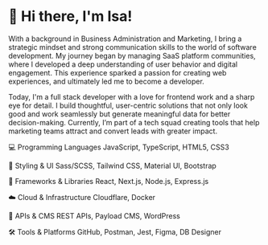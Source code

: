 # 👋 Hi there, I'm Isa!

With a background in Business Administration and Marketing, I bring a strategic mindset and strong communication skills to the world of software development. My journey began by managing SaaS platform communities, where I developed a deep understanding of user behavior and digital engagement. This experience sparked a passion for creating web experiences, and ultimately led me to become a developer.

Today, I'm a full stack developer with a love for frontend work and a sharp eye for detail. I build thoughtful, user-centric solutions that not only look good and work seamlessly but generate meaningful data for better decision-making. Currently, I’m part of a tech squad creating tools that help marketing teams attract and convert leads with greater impact.

💻 Programming Languages
JavaScript, TypeScript, HTML5, CSS3

🎨 Styling & UI
Sass/SCSS, Tailwind CSS, Material UI, Bootstrap

🧰 Frameworks & Libraries
React, Next.js, Node.js, Express.js

☁️ Cloud & Infrastructure
Cloudflare, Docker

🔌 APIs & CMS
REST APIs, Payload CMS, WordPress

🛠️ Tools & Platforms
GitHub, Postman, Jest, Figma, DB Designer
